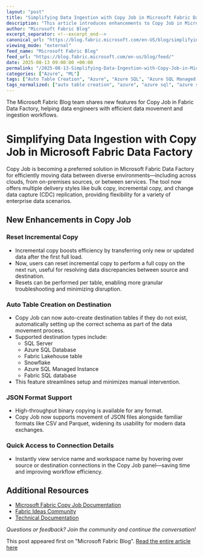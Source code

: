 ```yaml
---
layout: "post"
title: "Simplifying Data Ingestion with Copy Job in Microsoft Fabric Data Factory"
description: "This article introduces enhancements to Copy Job in Microsoft Fabric Data Factory, detailing new features such as reset incremental copy, auto table creation, and JSON format support for data migration. It explains how these updates improve data movement across various sources and destinations, aiming to boost workflow efficiency for data engineers."
author: "Microsoft Fabric Blog"
excerpt_separator: <!--excerpt_end-->
canonical_url: "https://blog.fabric.microsoft.com/en-US/blog/simplifying-data-ingestion-with-copy-job-reset-incremental-copy-auto-table-creation-and-json-format-support/"
viewing_mode: "external"
feed_name: "Microsoft Fabric Blog"
feed_url: "https://blog.fabric.microsoft.com/en-us/blog/feed/"
date: 2025-08-13 09:00:00 +00:00
permalink: "/2025-08-13-Simplifying-Data-Ingestion-with-Copy-Job-in-Microsoft-Fabric-Data-Factory.html"
categories: ["Azure", "ML"]
tags: ["Auto Table Creation", "Azure", "Azure SQL", "Azure SQL Managed Instance", "Bulk Copy", "Copy Job", "Data Engineering", "Data Factory", "Data Ingestion", "Data Migration", "Data Movement", "ETL", "Incremental Copy", "JSON Support", "Lakehouse", "Microsoft Fabric", "ML", "News", "Snowflake", "SQL Server"]
tags_normalized: ["auto table creation", "azure", "azure sql", "azure sql managed instance", "bulk copy", "copy job", "data engineering", "data factory", "data ingestion", "data migration", "data movement", "etl", "incremental copy", "json support", "lakehouse", "microsoft fabric", "ml", "news", "snowflake", "sql server"]
---
```


The Microsoft Fabric Blog team shares new features for Copy Job in Fabric Data Factory, helping data engineers with efficient data movement and ingestion workflows.<!--excerpt_end-->

# Simplifying Data Ingestion with Copy Job in Microsoft Fabric Data Factory

Copy Job is becoming a preferred solution in Microsoft Fabric Data Factory for efficiently moving data between diverse environments—including across clouds, from on-premises sources, or between services. The tool now offers multiple delivery styles like bulk copy, incremental copy, and change data capture (CDC) replication, providing flexibility for a variety of enterprise data scenarios.

## New Enhancements in Copy Job

### Reset Incremental Copy

- Incremental copy boosts efficiency by transferring only new or updated data after the first full load.
- Now, users can reset incremental copy to perform a full copy on the next run, useful for resolving data discrepancies between source and destination.
- Resets can be performed per table, enabling more granular troubleshooting and minimizing disruption.

### Auto Table Creation on Destination

- Copy Job can now auto-create destination tables if they do not exist, automatically setting up the correct schema as part of the data movement process.
- Supported destination types include:
  - SQL Server
  - Azure SQL Database
  - Fabric Lakehouse table
  - Snowflake
  - Azure SQL Managed Instance
  - Fabric SQL database
- This feature streamlines setup and minimizes manual intervention.

### JSON Format Support

- High-throughput binary copying is available for any format.
- Copy Job now supports movement of JSON files alongside familiar formats like CSV and Parquet, widening its usability for modern data exchanges.

### Quick Access to Connection Details

- Instantly view service name and workspace name by hovering over source or destination connections in the Copy Job panel—saving time and improving workflow efficiency.

## Additional Resources

- [Microsoft Fabric Copy Job Documentation](https://learn.microsoft.com/fabric/data-factory/what-is-copy-job)
- [Fabric Ideas Community](https://community.fabric.microsoft.com/t5/Fabric-Ideas/idb-p/fbc_ideas/label-name/data%20factory%20%7C%20copy%20job)
- [Technical Documentation](https://aka.ms/FabricBlog/docs)

_Questions or feedback? Join the community and continue the conversation!_

This post appeared first on "Microsoft Fabric Blog". [Read the entire article here](https://blog.fabric.microsoft.com/en-US/blog/simplifying-data-ingestion-with-copy-job-reset-incremental-copy-auto-table-creation-and-json-format-support/)

